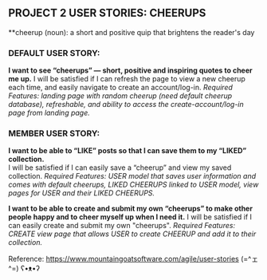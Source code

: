 ## PROJECT 2 USER STORIES: CHEERUPS

**cheerup (noun): a short and positive quip that brightens the reader's day

### DEFAULT USER STORY:

**I want to see “cheerups” — short, positive and inspiring quotes to cheer me up.** 
I will be satisfied if I can refresh the page to view a new cheerup each time, and easily navigate to create an account/log-in. 
*Required Features: landing page with random cheerup (need default cheerup database), refreshable, and ability to access the create-account/log-in page from landing page.* 

### MEMBER USER STORY:

**I want to be able to “LIKE” posts so that I can save them to my “LIKED” collection.**  
I will be satisfied if I can easily save a “cheerup” and view my saved collection.
*Required Features: USER model that saves user information and comes with default cheerups, LIKED CHEERUPS linked to USER model, view pages for USER and their LIKED CHEERUPS.*

**I want to be able to create and submit my own “cheerups” to make other people happy and to cheer myself up when I need it.** 
I will be satisfied if I can easily create and submit my own "cheerups".
*Required Features: CREATE view page that allows USER to create CHEERUP and add it to their collection.*


Reference: https://www.mountaingoatsoftware.com/agile/user-stories
(=^ェ^=) ʕ•ᴥ•ʔ
